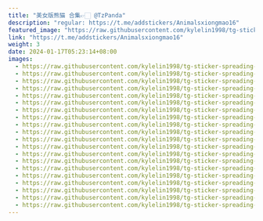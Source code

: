 ```yaml
---
title: "美女版熊猫 合集👉🏻 @TzPanda"
description: "regular: https://t.me/addstickers/Animalsxiongmao16"
featured_image: "https://raw.githubusercontent.com/kylelin1998/tg-sticker-spreading-worldwide-images/main/img/f04bfff2-5cad-4c57-b349-ae8eed10bca8.jpg"
link: "https://t.me/addstickers/Animalsxiongmao16"
weight: 3
date: 2024-01-17T05:23:14+08:00
images:
  - https://raw.githubusercontent.com/kylelin1998/tg-sticker-spreading-worldwide-images/main/img/f04bfff2-5cad-4c57-b349-ae8eed10bca8.jpg
  - https://raw.githubusercontent.com/kylelin1998/tg-sticker-spreading-worldwide-images/main/img/fbde5424-6ce0-4a0c-9a0e-0c2a48898d0e.jpg
  - https://raw.githubusercontent.com/kylelin1998/tg-sticker-spreading-worldwide-images/main/img/797e25d8-5141-407f-a1cd-50b9e14aac57.jpg
  - https://raw.githubusercontent.com/kylelin1998/tg-sticker-spreading-worldwide-images/main/img/839f8b86-15ba-4c07-9e94-113398bd6f3c.jpg
  - https://raw.githubusercontent.com/kylelin1998/tg-sticker-spreading-worldwide-images/main/img/69de26c7-2bec-44e7-b71e-1aef8dd3b242.jpg
  - https://raw.githubusercontent.com/kylelin1998/tg-sticker-spreading-worldwide-images/main/img/209047e6-a7b4-459b-9d63-e8b809301dbf.jpg
  - https://raw.githubusercontent.com/kylelin1998/tg-sticker-spreading-worldwide-images/main/img/dac4453f-2b59-4566-8c9f-8ff5fcc449ed.jpg
  - https://raw.githubusercontent.com/kylelin1998/tg-sticker-spreading-worldwide-images/main/img/ada2abd8-d8f7-46cd-9258-605f1bf07b57.jpg
  - https://raw.githubusercontent.com/kylelin1998/tg-sticker-spreading-worldwide-images/main/img/47f2f488-eba2-485d-9243-1fa6f448c9f4.jpg
  - https://raw.githubusercontent.com/kylelin1998/tg-sticker-spreading-worldwide-images/main/img/7bd47d45-8174-4b29-88c3-9a80d785e965.jpg
  - https://raw.githubusercontent.com/kylelin1998/tg-sticker-spreading-worldwide-images/main/img/3a612f70-337c-407a-871c-e3ab15e5e48b.jpg
  - https://raw.githubusercontent.com/kylelin1998/tg-sticker-spreading-worldwide-images/main/img/de3ad04d-1b0a-4d3a-b141-c1586c487e98.jpg
  - https://raw.githubusercontent.com/kylelin1998/tg-sticker-spreading-worldwide-images/main/img/72db9156-b523-462b-bfce-67b69d949353.jpg
  - https://raw.githubusercontent.com/kylelin1998/tg-sticker-spreading-worldwide-images/main/img/0553bbe9-07ae-4305-9119-8b8c59773210.jpg
  - https://raw.githubusercontent.com/kylelin1998/tg-sticker-spreading-worldwide-images/main/img/002b401f-4125-4c9a-8627-3ac719bf19a7.jpg
  - https://raw.githubusercontent.com/kylelin1998/tg-sticker-spreading-worldwide-images/main/img/cb999ab0-af48-4f32-a993-ca64d5502dc5.jpg
  - https://raw.githubusercontent.com/kylelin1998/tg-sticker-spreading-worldwide-images/main/img/4c2bfdf0-bdc9-4f82-843e-b846341c0813.jpg
  - https://raw.githubusercontent.com/kylelin1998/tg-sticker-spreading-worldwide-images/main/img/92f2e753-94b7-4090-a6c2-e4bc6aa8a378.jpg
  - https://raw.githubusercontent.com/kylelin1998/tg-sticker-spreading-worldwide-images/main/img/a557698b-85bd-4542-838d-b2061c29e695.jpg
  - https://raw.githubusercontent.com/kylelin1998/tg-sticker-spreading-worldwide-images/main/img/0c2c3271-25a7-4f18-b398-0f5d382d2db1.jpg
---
```

